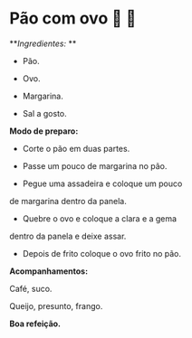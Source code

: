 # Pão com ovo :bread: :egg:

***Ingredientes:* **

- Pão.

- Ovo.

- Margarina.

- Sal a gosto.

**Modo de preparo:** 

- Corte o pão em duas partes.

- Passe um pouco de margarina no pão.

- Pegue uma assadeira e coloque um pouco 

de margarina  dentro da panela.

- Quebre o ovo e coloque a clara e a gema

 dentro da panela e deixe assar.

- Depois de frito coloque o ovo frito no pão.

**Acompanhamentos:**

Café, suco.

Queijo, presunto, frango.

**Boa refeição.** 